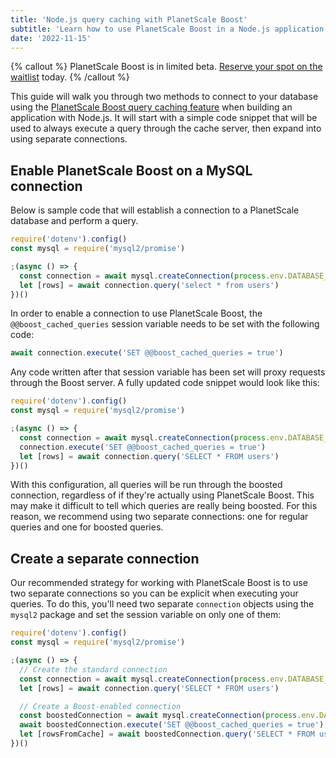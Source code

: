 ```yaml
---
title: 'Node.js query caching with PlanetScale Boost'
subtitle: 'Learn how to use PlanetScale Boost in a Node.js application.'
date: '2022-11-15'
---
```


{% callout %}
PlanetScale Boost is in limited beta. [Reserve your spot on the waitlist](/features/boost) today.
{% /callout %}

This guide will walk you through two methods to connect to your database using the [PlanetScale Boost query caching feature](/docs/concepts/query-caching-with-planetscale-boost) when building an application with Node.js. It will start with a simple code snippet that will be used to always execute a query through the cache server, then expand into using separate connections.

## Enable PlanetScale Boost on a MySQL connection

Below is sample code that will establish a connection to a PlanetScale database and perform a query.

```js
require('dotenv').config()
const mysql = require('mysql2/promise')

;(async () => {
  const connection = await mysql.createConnection(process.env.DATABASE_URL)
  let [rows] = await connection.query('select * from users')
})()
```

In order to enable a connection to use PlanetScale Boost, the `@@boost_cached_queries` session variable needs to be set with the following code:

```js
await connection.execute('SET @@boost_cached_queries = true')
```

Any code written after that session variable has been set will proxy requests through the Boost server. A fully updated code snippet would look like this:

```js
require('dotenv').config()
const mysql = require('mysql2/promise')

;(async () => {
  const connection = await mysql.createConnection(process.env.DATABASE_URL)
  connection.execute('SET @@boost_cached_queries = true')
  let [rows] = await connection.query('SELECT * FROM users')
})()
```

With this configuration, all queries will be run through the boosted connection, regardless of if they're actually using PlanetScale Boost. This may make it difficult to tell which queries are really being boosted. For this reason, we recommend using two separate connections: one for regular queries and one for boosted queries.

## Create a separate connection

Our recommended strategy for working with PlanetScale Boost is to use two separate connections so you can be explicit when executing your queries. To do this, you'll need two separate `connection` objects using the `mysql2` package and set the session variable on only one of them:

```js
require('dotenv').config()
const mysql = require('mysql2/promise')

;(async () => {
  // Create the standard connection
  const connection = await mysql.createConnection(process.env.DATABASE_URL)
  let [rows] = await connection.query('SELECT * FROM users')

  // Create a Boost-enabled connection
  const boostedConnection = await mysql.createConnection(process.env.DATABASE_URL)
  await boostedConnection.execute('SET @@boost_cached_queries = true')
  let [rowsFromCache] = await boostedConnection.query('SELECT * FROM users')
})()
```
